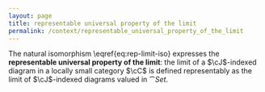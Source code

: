 ```yaml
---
layout: page
title: representable universal property of the limit
permalink: /context/representable_universal_property_of_the_limit
---
```

The natural isomorphism \eqref{eq:rep-limit-iso} expresses the **representable universal property of the limit**: the limit of a $\cJ$-indexed diagram in a locally small category $\cC$ is defined representably as the limit of $\cJ$-indexed diagrams valued in $\cat{Set}$.
